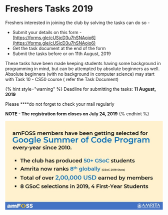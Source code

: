 # Freshers Tasks 2019

Freshers interested in joining the club by solving the tasks can do so - 

* Submit your details on this form - [https://forms.gle/cUSjcD3u7hSNAoio6](https://forms.gle/cUSjcD3u7hSNAoio6)
* Get the task document at the end of the form
* Submit the tasks before or on 11th August, 2019

These tasks have been made keeping students having some background in programming in mind, but can be attempted by absolute beginners as well. Absolute beginners \(with no background in computer science\) may start with Task 10 - CS50 course \( refer the Task Document\)

{% hint style="warning" %}
Deadline for submitting the tasks:   **11 August, 2019**

Please ****do not forget to check your mail regularly

**NOTE - The registration form closes on July 24, 2019**
{% endhint %}



![](../.gitbook/assets/image%20%288%29.png)

